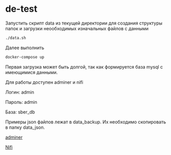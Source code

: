 # de-test

Запустить скрипт data из текущей директории для создания структуры папок и загрузки неообходимых изначальных файлов с данными

```bash
./data.sh
```

Далее выполнить 

```bash
docker-compose up
```

Первая загрузка может быть долгой, так как формируется база mysql с имеющимися данными.

Для работы доступен adminer и nifi

Логин: admin

Пароль: admin

База: sber_db

Примеры json файлов лежат в data_backup. Их необходимо скопировать в папку data_json.

[adminer](http://localhost:8080/)

[Nifi](http://localhost:9090/nifi/)

